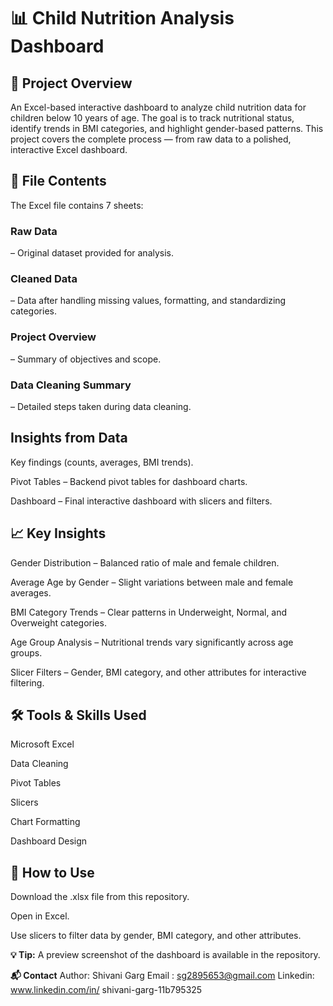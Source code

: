 <h1><b>📊 Child Nutrition Analysis Dashboard</b></h1>

<h2><b>📌 Project Overview</b></h2>

An Excel-based interactive dashboard to analyze child nutrition data for children below 10 years of age.
The goal is to track nutritional status, identify trends in BMI categories, and highlight gender-based patterns.
This project covers the complete process — from raw data to a polished, interactive Excel dashboard.

<h2><b>📂 File Contents</b></h2>

The Excel file contains 7 sheets:

<h3><b>Raw Data</b></h3> – Original dataset provided for analysis.

<h3><b>Cleaned Data</b></h3> – Data after handling missing values, formatting, and standardizing categories.

<h3><b>Project Overview</b></h3> – Summary of objectives and scope.

<h3><b>Data Cleaning Summary</b></h3> – Detailed steps taken during data cleaning.

<h2><b>Insights from Data</b></h2> 

Key findings (counts, averages, BMI trends).

Pivot Tables – Backend pivot tables for dashboard charts.

Dashboard – Final interactive dashboard with slicers and filters.

<h2><b>📈 Key Insights</b></h2>

Gender Distribution – Balanced ratio of male and female children.

Average Age by Gender – Slight variations between male and female averages.

BMI Category Trends – Clear patterns in Underweight, Normal, and Overweight categories.

Age Group Analysis – Nutritional trends vary significantly across age groups.

Slicer Filters – Gender, BMI category, and other attributes for interactive filtering.

<h2><b>🛠 Tools & Skills Used</b></h2>

Microsoft Excel

Data Cleaning

Pivot Tables

Slicers

Chart Formatting

Dashboard Design

<h2><b>🚀 How to Use</b></h2>
Download the .xlsx file from this repository.

Open in Excel.

Use slicers to filter data by gender, BMI category, and other attributes.

<b>💡 Tip:</b> A preview screenshot of the dashboard is available in the repository.

<b>📬 Contact</b>
Author: Shivani Garg
Email : sg2895653@gmail.com
Linkedin: www.linkedin.com/in/
shivani-garg-11b795325

